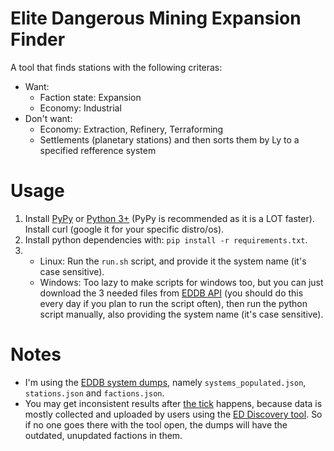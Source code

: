 # Elite Dangerous Mining Expansion Finder
A tool that finds stations with the following criteras:
- Want:
  - Faction state: Expansion
  - Economy: Industrial
- Don't want:
  - Economy: Extraction, Refinery, Terraforming
  - Settlements (planetary stations)
and then sorts them by Ly to a specified refference system

# Usage
1. Install [PyPy](https://www.pypy.org/) or [Python 3+](https://www.python.org/downloads/) (PyPy is recommended as it is a LOT faster). Install curl (google it for your specific distro/os).
2. Install python dependencies with: `pip install -r requirements.txt`.
3. - Linux: Run the `run.sh` script, and provide it the system name (it's case sensitive).
   - Windows: Too lazy to make scripts for windows too, but you can just download the 3 needed files from [EDDB API](https://eddb.io/api) (you should do this every day if you plan to run the script often), then run the python script manually, also providing the system name (it's case sensitive).
  
# Notes
- I'm using the [EDDB system dumps](https://eddb.io/api), namely `systems_populated.json`, `stations.json` and `factions.json`.
- You may get inconsistent results after [the tick](https://elite-dangerous.fandom.com/wiki/Background_Simulation) happens, because data is mostly collected and uploaded by users using the [ED Discovery tool](https://github.com/EDDiscovery/EDDiscovery/wiki). So if no one goes there with the tool open, the dumps will have the outdated, unupdated factions in them.
